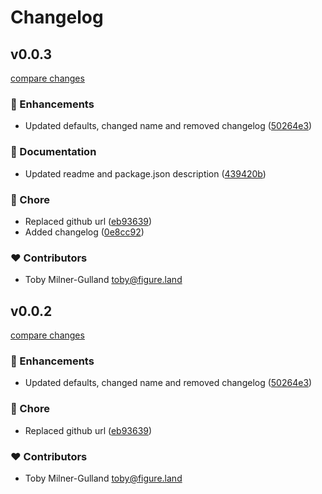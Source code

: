 # Changelog


## v0.0.3

[compare changes](https://github.com/figureland/base/compare/v0.0.1...v0.0.3)

### 🚀 Enhancements

- Updated defaults, changed name and removed changelog ([50264e3](https://github.com/figureland/base/commit/50264e3))

### 📖 Documentation

- Updated readme and package.json description ([439420b](https://github.com/figureland/base/commit/439420b))

### 🏡 Chore

- Replaced github url ([eb93639](https://github.com/figureland/base/commit/eb93639))
- Added changelog ([0e8cc92](https://github.com/figureland/base/commit/0e8cc92))

### ❤️ Contributors

- Toby Milner-Gulland <toby@figure.land>

## v0.0.2

[compare changes](https://github.com/figureland/base/compare/v0.0.1...v0.0.2)

### 🚀 Enhancements

- Updated defaults, changed name and removed changelog ([50264e3](https://github.com/figureland/base/commit/50264e3))

### 🏡 Chore

- Replaced github url ([eb93639](https://github.com/figureland/base/commit/eb93639))

### ❤️ Contributors

- Toby Milner-Gulland <toby@figure.land>

